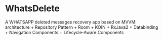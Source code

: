 # WhatsDelete
A WHATSAPP deleted messages recovery app based on MVVM architecture + Repository Pattern + Room + KOIN  + RxJava2 + Databinding + Navigation Components + Lifecycle-Aware Components
